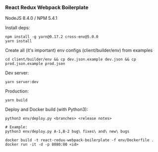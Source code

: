 ### React Redux Webpack Boilerplate

NodeJS 8.4.0 / NPM 5.4.1

Install deps:

    npm install -g yarn@0.17.2 cross-env@5.0.0
    yarn install

Create all (it's important) env configs (client/builder/env) from examples

    cd client/builder/env && cp dev.json.example dev.json && cp prod.json.example prod.json

Dev server:

    yarn server:dev

Production:

    yarn build

Deploy and Docker build (with Python3):

    python3 env/deploy.py <branches> <release notes>

    # Example:
    python3 env/deploy.py A-1,B-2 bug\ fixes\ and\ new\ bugs

    docker build -t react-redux-webpack-boilerplate -f env/Dockerfile .
    docker run -it -d -p 8080:80 <id>